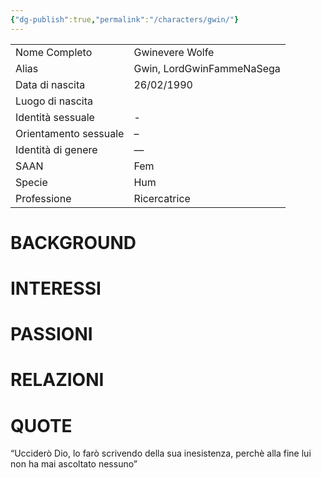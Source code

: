 ```yaml
---
{"dg-publish":true,"permalink":"/characters/gwin/"}
---
```



|                       |                           |
| --------------------- | ------------------------- |
| Nome Completo         | Gwinevere Wolfe           |
| Alias                 | Gwin, LordGwinFammeNaSega |
| Data di nascita       | 26/02/1990                |
| Luogo di nascita      |                           |
| Identità sessuale     | -                         |
| Orientamento sessuale | –                         |
| Identità di genere    | —                         |
| SAAN                  | Fem                       |
| Specie                | Hum                       |
| Professione           | Ricercatrice              |


# BACKGROUND

# INTERESSI

# PASSIONI

# RELAZIONI

# QUOTE
“Ucciderò Dio, lo farò scrivendo della sua inesistenza, perchè alla fine lui non ha mai ascoltato nessuno”